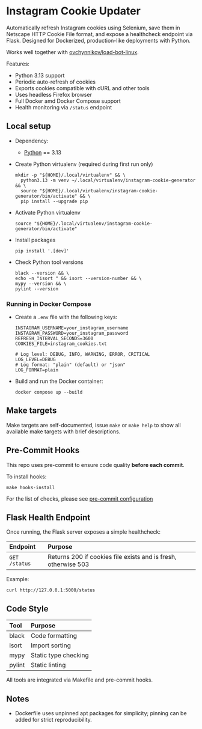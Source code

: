 # Instagram Cookie Updater

Automatically refresh Instagram cookies using Selenium, save them in Netscape HTTP Cookie File format, and expose a healthcheck endpoint via Flask.
Designed for Dockerized, production-like deployments with Python.

Works well together with [ovchynnikov/load-bot-linux](https://github.com/ovchynnikov/load-bot-linux).

Features:

- Python 3.13 support
- Periodic auto-refresh of cookies
- Exports cookies compatible with cURL and other tools
- Uses headless Firefox browser
- Full Docker amd Docker Compose support
- Health monitoring via `/status` endpoint

## Local setup

- Dependency:
  - [Python](https://www.python.org/) == 3.13

- Create Python virtualenv (required during first run only)

  ```shell
  mkdir -p "${HOME}/.local/virtualenv" && \
    python3.13 -m venv ~/.local/virtualenv/instagram-cookie-generator && \
    source "${HOME}/.local/virtualenv/instagram-cookie-generator/bin/activate" && \
    pip install --upgrade pip
  ```

- Activate Python virtualenv

  ```shell
  source "${HOME}/.local/virtualenv/instagram-cookie-generator/bin/activate"
  ```

- Install packages

  ```shell
  pip install '.[dev]'
  ```

- Check Python tool versions

  ```shell
  black --version && \
  echo -n "isort " && isort --version-number && \
  mypy --version && \
  pylint --version
  ```

### Running in Docker Compose

- Create a `.env` file with the following keys:

  ```shell
  INSTAGRAM_USERNAME=your_instagram_username
  INSTAGRAM_PASSWORD=your_instagram_password
  REFRESH_INTERVAL_SECONDS=3600
  COOKIES_FILE=instagram_cookies.txt

  # Log level: DEBUG, INFO, WARNING, ERROR, CRITICAL
  LOG_LEVEL=DEBUG
  # Log format: "plain" (default) or "json"
  LOG_FORMAT=plain
  ```

- Build and run the Docker container:

  ```shell
  docker compose up --build
  ```

## Make targets

Make targets are self-documented, issue `make` or `make help` to show all available make targets with brief descriptions.

## Pre-Commit Hooks

This repo uses pre-commit to ensure code quality **before each commit**.

To install hooks:

```shell
make hooks-install
```

For the list of checks, please see [pre-commit configuration](.pre-commit-config.yaml)

## Flask Health Endpoint

Once running, the Flask server exposes a simple healthcheck:

| Endpoint      | Purpose                                                        |
|:--------------|:---------------------------------------------------------------|
| `GET /status` | Returns 200 if cookies file exists and is fresh, otherwise 503 |

Example:

```shell
curl http://127.0.0.1:5000/status
```

## Code Style

| Tool   | Purpose               |
|:-------|:----------------------|
| black  | Code formatting       |
| isort  | Import sorting        |
| mypy   | Static type checking  |
| pylint | Static linting        |

All tools are integrated via Makefile and pre-commit hooks.

## Notes

- Dockerfile uses unpinned apt packages for simplicity; pinning can be added for strict reproducibility.
